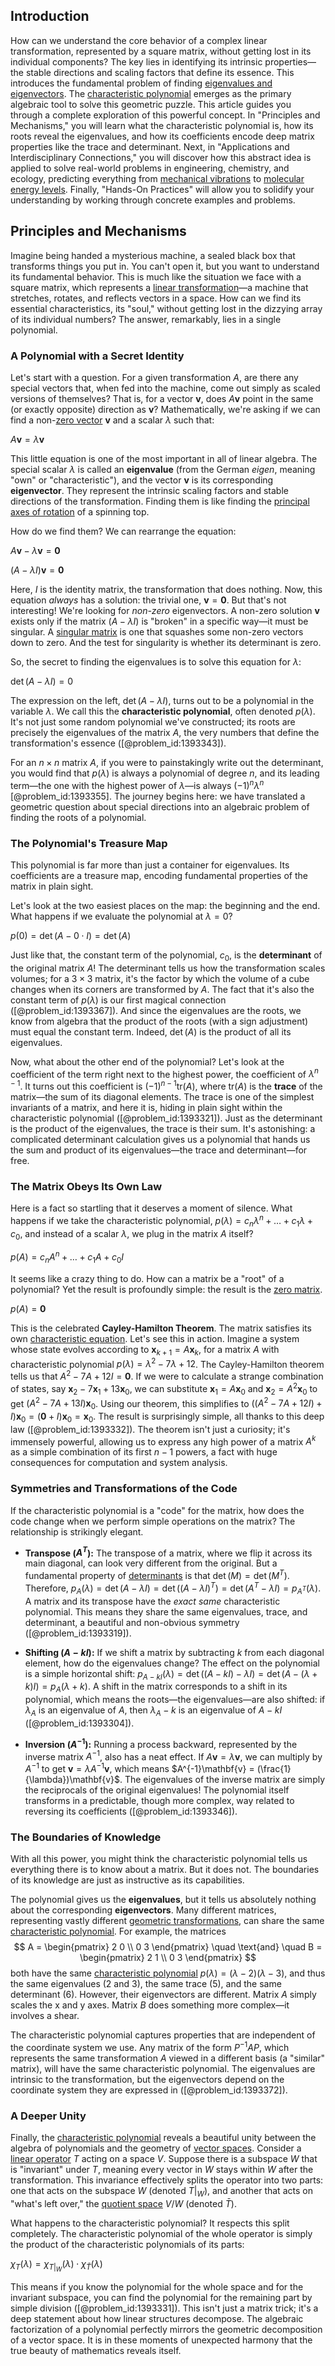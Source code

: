 ## Introduction
How can we understand the core behavior of a complex linear transformation, represented by a square matrix, without getting lost in its individual components? The key lies in identifying its intrinsic properties—the stable directions and scaling factors that define its essence. This introduces the fundamental problem of finding [eigenvalues and eigenvectors](@article_id:138314). The [characteristic polynomial](@article_id:150415) emerges as the primary algebraic tool to solve this geometric puzzle. This article guides you through a complete exploration of this powerful concept. In "Principles and Mechanisms," you will learn what the characteristic polynomial is, how its roots reveal the eigenvalues, and how its coefficients encode deep matrix properties like the trace and determinant. Next, in "Applications and Interdisciplinary Connections," you will discover how this abstract idea is applied to solve real-world problems in engineering, chemistry, and ecology, predicting everything from [mechanical vibrations](@article_id:166926) to [molecular energy levels](@article_id:157924). Finally, "Hands-On Practices" will allow you to solidify your understanding by working through concrete examples and problems.

## Principles and Mechanisms

Imagine being handed a mysterious machine, a sealed black box that transforms things you put in. You can't open it, but you want to understand its fundamental behavior. This is much like the situation we face with a square matrix, which represents a [linear transformation](@article_id:142586)—a machine that stretches, rotates, and reflects vectors in a space. How can we find its essential characteristics, its "soul," without getting lost in the dizzying array of its individual numbers? The answer, remarkably, lies in a single polynomial.

### A Polynomial with a Secret Identity

Let's start with a question. For a given transformation $A$, are there any special vectors that, when fed into the machine, come out simply as scaled versions of themselves? That is, for a vector $\mathbf{v}$, does $A\mathbf{v}$ point in the same (or exactly opposite) direction as $\mathbf{v}$? Mathematically, we're asking if we can find a non-[zero vector](@article_id:155695) $\mathbf{v}$ and a scalar $\lambda$ such that:

$A\mathbf{v} = \lambda\mathbf{v}$

This little equation is one of the most important in all of linear algebra. The special scalar $\lambda$ is called an **eigenvalue** (from the German *eigen*, meaning "own" or "characteristic"), and the vector $\mathbf{v}$ is its corresponding **eigenvector**. They represent the intrinsic scaling factors and stable directions of the transformation. Finding them is like finding the [principal axes of rotation](@article_id:177665) of a spinning top.

How do we find them? We can rearrange the equation:

$A\mathbf{v} - \lambda\mathbf{v} = \mathbf{0}$

$(A - \lambda I)\mathbf{v} = \mathbf{0}$

Here, $I$ is the identity matrix, the transformation that does nothing. Now, this equation *always* has a solution: the trivial one, $\mathbf{v} = \mathbf{0}$. But that's not interesting! We're looking for *non-zero* eigenvectors. A non-zero solution $\mathbf{v}$ exists only if the matrix $(A - \lambda I)$ is "broken" in a specific way—it must be singular. A [singular matrix](@article_id:147607) is one that squashes some non-zero vectors down to zero. And the test for singularity is whether its determinant is zero.

So, the secret to finding the eigenvalues is to solve this equation for $\lambda$:

$\det(A - \lambda I) = 0$

The expression on the left, $\det(A - \lambda I)$, turns out to be a polynomial in the variable $\lambda$. We call this the **characteristic polynomial**, often denoted $p(\lambda)$. It's not just some random polynomial we've constructed; its roots are precisely the eigenvalues of the matrix $A$, the very numbers that define the transformation's essence ([@problem_id:1393343]).

For an $n \times n$ matrix $A$, if you were to painstakingly write out the determinant, you would find that $p(\lambda)$ is always a polynomial of degree $n$, and its leading term—the one with the highest power of $\lambda$—is always $(-1)^n \lambda^n$ [@problem_id:1393355]. The journey begins here: we have translated a geometric question about special directions into an algebraic problem of finding the roots of a polynomial.

### The Polynomial's Treasure Map

This polynomial is far more than just a container for eigenvalues. Its coefficients are a treasure map, encoding fundamental properties of the matrix in plain sight.

Let's look at the two easiest places on the map: the beginning and the end. What happens if we evaluate the polynomial at $\lambda = 0$?

$p(0) = \det(A - 0 \cdot I) = \det(A)$

Just like that, the constant term of the polynomial, $c_0$, is the **determinant** of the original matrix $A$! The determinant tells us how the transformation scales volumes; for a $3 \times 3$ matrix, it's the factor by which the volume of a cube changes when its corners are transformed by $A$. The fact that it's also the constant term of $p(\lambda)$ is our first magical connection ([@problem_id:1393367]). And since the eigenvalues are the roots, we know from algebra that the product of the roots (with a sign adjustment) must equal the constant term. Indeed, $\det(A)$ is the product of all its eigenvalues.

Now, what about the other end of the polynomial? Let's look at the coefficient of the term right next to the highest power, the coefficient of $\lambda^{n-1}$. It turns out this coefficient is $(-1)^{n-1} \text{tr}(A)$, where $\text{tr}(A)$ is the **trace** of the matrix—the sum of its diagonal elements. The trace is one of the simplest invariants of a matrix, and here it is, hiding in plain sight within the characteristic polynomial ([@problem_id:1393321]). Just as the determinant is the product of the eigenvalues, the trace is their sum. It's astonishing: a complicated determinant calculation gives us a polynomial that hands us the sum and product of its eigenvalues—the trace and determinant—for free.

### The Matrix Obeys Its Own Law

Here is a fact so startling that it deserves a moment of silence. What happens if we take the characteristic polynomial, $p(\lambda) = c_n \lambda^n + \dots + c_1 \lambda + c_0$, and instead of a scalar $\lambda$, we plug in the matrix $A$ itself?

$p(A) = c_n A^n + \dots + c_1 A + c_0 I$

It seems like a crazy thing to do. How can a matrix be a "root" of a polynomial? Yet the result is profoundly simple: the result is the [zero matrix](@article_id:155342).

$p(A) = \mathbf{0}$

This is the celebrated **Cayley-Hamilton Theorem**. The matrix satisfies its own [characteristic equation](@article_id:148563). Let's see this in action. Imagine a system whose state evolves according to $\mathbf{x}_{k+1} = A\mathbf{x}_k$, for a matrix $A$ with characteristic polynomial $p(\lambda) = \lambda^2 - 7\lambda + 12$. The Cayley-Hamilton theorem tells us that $A^2 - 7A + 12I = \mathbf{0}$. If we were to calculate a strange combination of states, say $\mathbf{x}_2 - 7\mathbf{x}_1 + 13\mathbf{x}_0$, we can substitute $\mathbf{x}_1=A\mathbf{x}_0$ and $\mathbf{x}_2=A^2\mathbf{x}_0$ to get $(A^2 - 7A + 13I)\mathbf{x}_0$. Using our theorem, this simplifies to $( (A^2 - 7A + 12I) + I )\mathbf{x}_0 = (\mathbf{0} + I)\mathbf{x}_0 = \mathbf{x}_0$. The result is surprisingly simple, all thanks to this deep law ([@problem_id:1393332]). The theorem isn't just a curiosity; it's immensely powerful, allowing us to express any high power of a matrix $A^k$ as a simple combination of its first $n-1$ powers, a fact with huge consequences for computation and system analysis.

### Symmetries and Transformations of the Code

If the characteristic polynomial is a "code" for the matrix, how does the code change when we perform simple operations on the matrix? The relationship is strikingly elegant.

*   **Transpose ($A^T$):** The transpose of a matrix, where we flip it across its main diagonal, can look very different from the original. But a fundamental property of [determinants](@article_id:276099) is that $\det(M) = \det(M^T)$. Therefore, $p_A(\lambda) = \det(A - \lambda I) = \det((A - \lambda I)^T) = \det(A^T - \lambda I) = p_{A^T}(\lambda)$. A matrix and its transpose have the *exact same* characteristic polynomial. This means they share the same eigenvalues, trace, and determinant, a beautiful and non-obvious symmetry ([@problem_id:1393319]).

*   **Shifting ($A-kI$):** If we shift a matrix by subtracting $k$ from each diagonal element, how do the eigenvalues change? The effect on the polynomial is a simple horizontal shift: $p_{A-kI}(\lambda) = \det((A-kI)-\lambda I) = \det(A - (\lambda+k)I) = p_A(\lambda+k)$. A shift in the matrix corresponds to a shift in its polynomial, which means the roots—the eigenvalues—are also shifted: if $\lambda_A$ is an eigenvalue of $A$, then $\lambda_A - k$ is an eigenvalue of $A-kI$ ([@problem_id:1393304]).

*   **Inversion ($A^{-1}$):** Running a process backward, represented by the inverse matrix $A^{-1}$, also has a neat effect. If $A\mathbf{v} = \lambda\mathbf{v}$, we can multiply by $A^{-1}$ to get $\mathbf{v} = \lambda A^{-1}\mathbf{v}$, which means $A^{-1}\mathbf{v} = (\frac{1}{\lambda})\mathbf{v}$. The eigenvalues of the inverse matrix are simply the reciprocals of the original eigenvalues! The polynomial itself transforms in a predictable, though more complex, way related to reversing its coefficients ([@problem_id:1393346]).

### The Boundaries of Knowledge

With all this power, you might think the characteristic polynomial tells us everything there is to know about a matrix. But it does not. The boundaries of its knowledge are just as instructive as its capabilities.

The polynomial gives us the **eigenvalues**, but it tells us absolutely nothing about the corresponding **eigenvectors**. Many different matrices, representing vastly different [geometric transformations](@article_id:150155), can share the same [characteristic polynomial](@article_id:150415). For example, the matrices
$$
A = \begin{pmatrix} 2  0 \\ 0  3 \end{pmatrix} \quad \text{and} \quad B = \begin{pmatrix} 2  1 \\ 0  3 \end{pmatrix}
$$
both have the same [characteristic polynomial](@article_id:150415) $p(\lambda) = (\lambda-2)(\lambda-3)$, and thus the same eigenvalues (2 and 3), the same trace (5), and the same determinant (6). However, their eigenvectors are different. Matrix $A$ simply scales the x and y axes. Matrix $B$ does something more complex—it involves a shear.

The characteristic polynomial captures properties that are independent of the coordinate system we use. Any matrix of the form $P^{-1}AP$, which represents the same transformation $A$ viewed in a different basis (a "similar" matrix), will have the same characteristic polynomial. The eigenvalues are intrinsic to the transformation, but the eigenvectors depend on the coordinate system they are expressed in ([@problem_id:1393372]).

### A Deeper Unity

Finally, the [characteristic polynomial](@article_id:150415) reveals a beautiful unity between the algebra of polynomials and the geometry of [vector spaces](@article_id:136343). Consider a [linear operator](@article_id:136026) $T$ acting on a space $V$. Suppose there is a subspace $W$ that is "invariant" under $T$, meaning every vector in $W$ stays within $W$ after the transformation. This invariance effectively splits the operator into two parts: one that acts on the subspace $W$ (denoted $T|_W$), and another that acts on "what's left over," the [quotient space](@article_id:147724) $V/W$ (denoted $\bar{T}$).

What happens to the characteristic polynomial? It respects this split completely. The characteristic polynomial of the whole operator is simply the product of the characteristic polynomials of its parts:

$\chi_T(\lambda) = \chi_{T|_W}(\lambda) \cdot \chi_{\bar{T}}(\lambda)$

This means if you know the polynomial for the whole space and for the invariant subspace, you can find the polynomial for the remaining part by simple division ([@problem_id:1393331]). This isn't just a matrix trick; it's a deep statement about how linear structures decompose. The algebraic factorization of a polynomial perfectly mirrors the geometric decomposition of a vector space. It is in these moments of unexpected harmony that the true beauty of mathematics reveals itself.